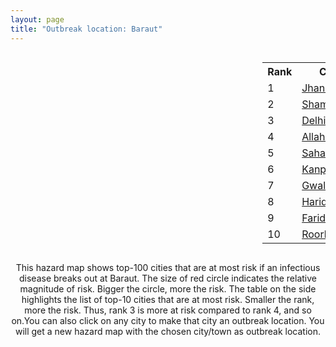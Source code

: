 ```yaml
---
layout: page
title: "Outbreak location: Baraut"
---
```

<div style="width: 100%; overflow: auto;">
<div style="width: 75%; float: left;">
<div id="mapid">
<script src="https://buda-magenta.github.io/hazard_map/load_map.js"></script>

<script>
var marker_outbreak = L.marker([29.154148, 77.305954],{"autoPan": true}).addTo(map); marker_outbreak.bindTooltip("Baraut").openTooltip();

var circle_1 = L.circle([25.531031, 78.652689], {"pane": "markerPane", "color": "red", "fill": true, "fillOpacity": 0.2, "fillRule": "evenodd", "lineCap": "round", "lineJoin": "round", "opacity": 1.0, "radius": 153556, "stroke": true, "weight": 3}).addTo(map);
circle_1.bindTooltip("Jhansi<br>rank: 1<br>hazard index: 0.153557")
circle_1.bindPopup('<a href="https://buda-magenta.github.io/hazard_map/Jhansi">Jhansi</a>')

var circle_2 = L.circle([29.500882, 77.348383], {"pane": "markerPane", "color": "red", "fill": true, "fillOpacity": 0.2, "fillRule": "evenodd", "lineCap": "round", "lineJoin": "round", "opacity": 1.0, "radius": 89429, "stroke": true, "weight": 3}).addTo(map);
circle_2.bindTooltip("Shamli<br>rank: 2<br>hazard index: 0.089429")
circle_2.bindPopup('<a href="https://buda-magenta.github.io/hazard_map/Shamli">Shamli</a>')

var circle_3 = L.circle([28.651718, 77.221939], {"pane": "markerPane", "color": "red", "fill": true, "fillOpacity": 0.2, "fillRule": "evenodd", "lineCap": "round", "lineJoin": "round", "opacity": 1.0, "radius": 28775, "stroke": true, "weight": 3}).addTo(map);
circle_3.bindTooltip("Delhi<br>rank: 3<br>hazard index: 0.028776")
circle_3.bindPopup('<a href="https://buda-magenta.github.io/hazard_map/Delhi">Delhi</a>')

var circle_4 = L.circle([25.438130, 81.833800], {"pane": "markerPane", "color": "red", "fill": true, "fillOpacity": 0.2, "fillRule": "evenodd", "lineCap": "round", "lineJoin": "round", "opacity": 1.0, "radius": 28762, "stroke": true, "weight": 3}).addTo(map);
circle_4.bindTooltip("Allahabad<br>rank: 4<br>hazard index: 0.028763")
circle_4.bindPopup('<a href="https://buda-magenta.github.io/hazard_map/Allahabad">Allahabad</a>')

var circle_5 = L.circle([29.988077, 77.508130], {"pane": "markerPane", "color": "red", "fill": true, "fillOpacity": 0.2, "fillRule": "evenodd", "lineCap": "round", "lineJoin": "round", "opacity": 1.0, "radius": 26490, "stroke": true, "weight": 3}).addTo(map);
circle_5.bindTooltip("Saharanpur<br>rank: 5<br>hazard index: 0.026491")
circle_5.bindPopup('<a href="https://buda-magenta.github.io/hazard_map/Saharanpur">Saharanpur</a>')

var circle_6 = L.circle([26.460914, 80.321759], {"pane": "markerPane", "color": "red", "fill": true, "fillOpacity": 0.2, "fillRule": "evenodd", "lineCap": "round", "lineJoin": "round", "opacity": 1.0, "radius": 9981, "stroke": true, "weight": 3}).addTo(map);
circle_6.bindTooltip("Kanpur<br>rank: 6<br>hazard index: 0.009982")
circle_6.bindPopup('<a href="https://buda-magenta.github.io/hazard_map/Kanpur">Kanpur</a>')

var circle_7 = L.circle([26.203725, 78.157363], {"pane": "markerPane", "color": "red", "fill": true, "fillOpacity": 0.2, "fillRule": "evenodd", "lineCap": "round", "lineJoin": "round", "opacity": 1.0, "radius": 5850, "stroke": true, "weight": 3}).addTo(map);
circle_7.bindTooltip("Gwalior<br>rank: 7<br>hazard index: 0.005850")
circle_7.bindPopup('<a href="https://buda-magenta.github.io/hazard_map/Gwalior">Gwalior</a>')

var circle_8 = L.circle([29.938447, 78.145298], {"pane": "markerPane", "color": "red", "fill": true, "fillOpacity": 0.2, "fillRule": "evenodd", "lineCap": "round", "lineJoin": "round", "opacity": 1.0, "radius": 5444, "stroke": true, "weight": 3}).addTo(map);
circle_8.bindTooltip("Haridwar<br>rank: 8<br>hazard index: 0.005445")
circle_8.bindPopup('<a href="https://buda-magenta.github.io/hazard_map/Haridwar">Haridwar</a>')

var circle_9 = L.circle([28.402979, 77.310384], {"pane": "markerPane", "color": "red", "fill": true, "fillOpacity": 0.2, "fillRule": "evenodd", "lineCap": "round", "lineJoin": "round", "opacity": 1.0, "radius": 2919, "stroke": true, "weight": 3}).addTo(map);
circle_9.bindTooltip("Faridabad<br>rank: 9<br>hazard index: 0.002919")
circle_9.bindPopup('<a href="https://buda-magenta.github.io/hazard_map/Faridabad">Faridabad</a>')

var circle_10 = L.circle([29.869350, 77.890212], {"pane": "markerPane", "color": "red", "fill": true, "fillOpacity": 0.2, "fillRule": "evenodd", "lineCap": "round", "lineJoin": "round", "opacity": 1.0, "radius": 2856, "stroke": true, "weight": 3}).addTo(map);
circle_10.bindTooltip("Roorkee<br>rank: 10<br>hazard index: 0.002857")
circle_10.bindPopup('<a href="https://buda-magenta.github.io/hazard_map/Roorkee">Roorkee</a>')

var circle_11 = L.circle([29.000653, 77.768229], {"pane": "markerPane", "color": "red", "fill": true, "fillOpacity": 0.2, "fillRule": "evenodd", "lineCap": "round", "lineJoin": "round", "opacity": 1.0, "radius": 2720, "stroke": true, "weight": 3}).addTo(map);
circle_11.bindTooltip("Meerut<br>rank: 11<br>hazard index: 0.002721")
circle_11.bindPopup('<a href="https://buda-magenta.github.io/hazard_map/Meerut">Meerut</a>')

var circle_12 = L.circle([23.258486, 77.401989], {"pane": "markerPane", "color": "red", "fill": true, "fillOpacity": 0.2, "fillRule": "evenodd", "lineCap": "round", "lineJoin": "round", "opacity": 1.0, "radius": 2664, "stroke": true, "weight": 3}).addTo(map);
circle_12.bindTooltip("Bhopal<br>rank: 12<br>hazard index: 0.002665")
circle_12.bindPopup('<a href="https://buda-magenta.github.io/hazard_map/Bhopal">Bhopal</a>')

var circle_13 = L.circle([24.700385, 78.518668], {"pane": "markerPane", "color": "red", "fill": true, "fillOpacity": 0.2, "fillRule": "evenodd", "lineCap": "round", "lineJoin": "round", "opacity": 1.0, "radius": 2352, "stroke": true, "weight": 3}).addTo(map);
circle_13.bindTooltip("Lalitpur<br>rank: 13<br>hazard index: 0.002353")
circle_13.bindPopup('<a href="https://buda-magenta.github.io/hazard_map/Lalitpur">Lalitpur</a>')

var circle_14 = L.circle([27.175255, 78.009816], {"pane": "markerPane", "color": "red", "fill": true, "fillOpacity": 0.2, "fillRule": "evenodd", "lineCap": "round", "lineJoin": "round", "opacity": 1.0, "radius": 2143, "stroke": true, "weight": 3}).addTo(map);
circle_14.bindTooltip("Agra<br>rank: 14<br>hazard index: 0.002144")
circle_14.bindPopup('<a href="https://buda-magenta.github.io/hazard_map/Agra">Agra</a>')

var circle_15 = L.circle([26.838100, 80.934600], {"pane": "markerPane", "color": "red", "fill": true, "fillOpacity": 0.2, "fillRule": "evenodd", "lineCap": "round", "lineJoin": "round", "opacity": 1.0, "radius": 2064, "stroke": true, "weight": 3}).addTo(map);
circle_15.bindTooltip("Lucknow<br>rank: 15<br>hazard index: 0.002064")
circle_15.bindPopup('<a href="https://buda-magenta.github.io/hazard_map/Lucknow">Lucknow</a>')

var circle_16 = L.circle([30.733442, 76.779714], {"pane": "markerPane", "color": "red", "fill": true, "fillOpacity": 0.2, "fillRule": "evenodd", "lineCap": "round", "lineJoin": "round", "opacity": 1.0, "radius": 1996, "stroke": true, "weight": 3}).addTo(map);
circle_16.bindTooltip("Chandigarh<br>rank: 16<br>hazard index: 0.001997")
circle_16.bindPopup('<a href="https://buda-magenta.github.io/hazard_map/Chandigarh">Chandigarh</a>')

var circle_17 = L.circle([28.428262, 77.002700], {"pane": "markerPane", "color": "red", "fill": true, "fillOpacity": 0.2, "fillRule": "evenodd", "lineCap": "round", "lineJoin": "round", "opacity": 1.0, "radius": 1850, "stroke": true, "weight": 3}).addTo(map);
circle_17.bindTooltip("Gurgaon<br>rank: 17<br>hazard index: 0.001850")
circle_17.bindPopup('<a href="https://buda-magenta.github.io/hazard_map/Gurgaon">Gurgaon</a>')

var circle_18 = L.circle([28.863842, 78.805778], {"pane": "markerPane", "color": "red", "fill": true, "fillOpacity": 0.2, "fillRule": "evenodd", "lineCap": "round", "lineJoin": "round", "opacity": 1.0, "radius": 1849, "stroke": true, "weight": 3}).addTo(map);
circle_18.bindTooltip("Moradabad<br>rank: 18<br>hazard index: 0.001849")
circle_18.bindPopup('<a href="https://buda-magenta.github.io/hazard_map/Moradabad">Moradabad</a>')

var circle_19 = L.circle([27.876990, 78.137290], {"pane": "markerPane", "color": "red", "fill": true, "fillOpacity": 0.2, "fillRule": "evenodd", "lineCap": "round", "lineJoin": "round", "opacity": 1.0, "radius": 1813, "stroke": true, "weight": 3}).addTo(map);
circle_19.bindTooltip("Aligarh<br>rank: 19<br>hazard index: 0.001813")
circle_19.bindPopup('<a href="https://buda-magenta.github.io/hazard_map/Aligarh">Aligarh</a>')

var circle_20 = L.circle([25.476300, 80.339500], {"pane": "markerPane", "color": "red", "fill": true, "fillOpacity": 0.2, "fillRule": "evenodd", "lineCap": "round", "lineJoin": "round", "opacity": 1.0, "radius": 1665, "stroke": true, "weight": 3}).addTo(map);
circle_20.bindTooltip("Banda<br>rank: 20<br>hazard index: 0.001665")
circle_20.bindPopup('<a href="https://buda-magenta.github.io/hazard_map/Banda">Banda</a>')

var circle_21 = L.circle([28.570784, 77.327107], {"pane": "markerPane", "color": "red", "fill": true, "fillOpacity": 0.2, "fillRule": "evenodd", "lineCap": "round", "lineJoin": "round", "opacity": 1.0, "radius": 1335, "stroke": true, "weight": 3}).addTo(map);
circle_21.bindTooltip("Noida<br>rank: 21<br>hazard index: 0.001335")
circle_21.bindPopup('<a href="https://buda-magenta.github.io/hazard_map/Noida">Noida</a>')

var circle_22 = L.circle([28.733400, 77.298600], {"pane": "markerPane", "color": "red", "fill": true, "fillOpacity": 0.2, "fillRule": "evenodd", "lineCap": "round", "lineJoin": "round", "opacity": 1.0, "radius": 1211, "stroke": true, "weight": 3}).addTo(map);
circle_22.bindTooltip("Loni<br>rank: 22<br>hazard index: 0.001212")
circle_22.bindPopup('<a href="https://buda-magenta.github.io/hazard_map/Loni">Loni</a>')

var circle_23 = L.circle([30.325565, 78.043681], {"pane": "markerPane", "color": "red", "fill": true, "fillOpacity": 0.2, "fillRule": "evenodd", "lineCap": "round", "lineJoin": "round", "opacity": 1.0, "radius": 1202, "stroke": true, "weight": 3}).addTo(map);
circle_23.bindTooltip("Dehradun<br>rank: 23<br>hazard index: 0.001202")
circle_23.bindPopup('<a href="https://buda-magenta.github.io/hazard_map/Dehradun">Dehradun</a>')

var circle_24 = L.circle([19.075990, 72.877393], {"pane": "markerPane", "color": "red", "fill": true, "fillOpacity": 0.2, "fillRule": "evenodd", "lineCap": "round", "lineJoin": "round", "opacity": 1.0, "radius": 1199, "stroke": true, "weight": 3}).addTo(map);
circle_24.bindTooltip("Mumbai<br>rank: 24<br>hazard index: 0.001200")
circle_24.bindPopup('<a href="https://buda-magenta.github.io/hazard_map/Mumbai">Mumbai</a>')

var circle_25 = L.circle([23.160894, 79.949770], {"pane": "markerPane", "color": "red", "fill": true, "fillOpacity": 0.2, "fillRule": "evenodd", "lineCap": "round", "lineJoin": "round", "opacity": 1.0, "radius": 1020, "stroke": true, "weight": 3}).addTo(map);
circle_25.bindTooltip("Jabalpur<br>rank: 25<br>hazard index: 0.001021")
circle_25.bindPopup('<a href="https://buda-magenta.github.io/hazard_map/Jabalpur">Jabalpur</a>')

var circle_26 = L.circle([25.335649, 83.007629], {"pane": "markerPane", "color": "red", "fill": true, "fillOpacity": 0.2, "fillRule": "evenodd", "lineCap": "round", "lineJoin": "round", "opacity": 1.0, "radius": 1005, "stroke": true, "weight": 3}).addTo(map);
circle_26.bindTooltip("Varanasi<br>rank: 26<br>hazard index: 0.001006")
circle_26.bindPopup('<a href="https://buda-magenta.github.io/hazard_map/Varanasi">Varanasi</a>')

var circle_27 = L.circle([23.809612, 78.759114], {"pane": "markerPane", "color": "red", "fill": true, "fillOpacity": 0.2, "fillRule": "evenodd", "lineCap": "round", "lineJoin": "round", "opacity": 1.0, "radius": 953, "stroke": true, "weight": 3}).addTo(map);
circle_27.bindTooltip("Sagar<br>rank: 27<br>hazard index: 0.000953")
circle_27.bindPopup('<a href="https://buda-magenta.github.io/hazard_map/Sagar">Sagar</a>')

var circle_28 = L.circle([30.209087, 76.339872], {"pane": "markerPane", "color": "red", "fill": true, "fillOpacity": 0.2, "fillRule": "evenodd", "lineCap": "round", "lineJoin": "round", "opacity": 1.0, "radius": 842, "stroke": true, "weight": 3}).addTo(map);
circle_28.bindTooltip("Patiala<br>rank: 28<br>hazard index: 0.000842")
circle_28.bindPopup('<a href="https://buda-magenta.github.io/hazard_map/Patiala">Patiala</a>')

var circle_29 = L.circle([27.633333, 77.583333], {"pane": "markerPane", "color": "red", "fill": true, "fillOpacity": 0.2, "fillRule": "evenodd", "lineCap": "round", "lineJoin": "round", "opacity": 1.0, "radius": 833, "stroke": true, "weight": 3}).addTo(map);
circle_29.bindTooltip("Mathura<br>rank: 29<br>hazard index: 0.000834")
circle_29.bindPopup('<a href="https://buda-magenta.github.io/hazard_map/Mathura">Mathura</a>')

var circle_30 = L.circle([29.448006, 77.740685], {"pane": "markerPane", "color": "red", "fill": true, "fillOpacity": 0.2, "fillRule": "evenodd", "lineCap": "round", "lineJoin": "round", "opacity": 1.0, "radius": 815, "stroke": true, "weight": 3}).addTo(map);
circle_30.bindTooltip("Muzaffarnagar<br>rank: 30<br>hazard index: 0.000816")
circle_30.bindPopup('<a href="https://buda-magenta.github.io/hazard_map/Muzaffarnagar">Muzaffarnagar</a>')

var circle_31 = L.circle([21.149813, 79.082056], {"pane": "markerPane", "color": "red", "fill": true, "fillOpacity": 0.2, "fillRule": "evenodd", "lineCap": "round", "lineJoin": "round", "opacity": 1.0, "radius": 812, "stroke": true, "weight": 3}).addTo(map);
circle_31.bindTooltip("Nagpur<br>rank: 31<br>hazard index: 0.000813")
circle_31.bindPopup('<a href="https://buda-magenta.github.io/hazard_map/Nagpur">Nagpur</a>')

var circle_32 = L.circle([28.901090, 76.580194], {"pane": "markerPane", "color": "red", "fill": true, "fillOpacity": 0.2, "fillRule": "evenodd", "lineCap": "round", "lineJoin": "round", "opacity": 1.0, "radius": 775, "stroke": true, "weight": 3}).addTo(map);
circle_32.bindTooltip("Rohtak<br>rank: 32<br>hazard index: 0.000775")
circle_32.bindPopup('<a href="https://buda-magenta.github.io/hazard_map/Rohtak">Rohtak</a>')

var circle_33 = L.circle([27.209822, 79.048137], {"pane": "markerPane", "color": "red", "fill": true, "fillOpacity": 0.2, "fillRule": "evenodd", "lineCap": "round", "lineJoin": "round", "opacity": 1.0, "radius": 685, "stroke": true, "weight": 3}).addTo(map);
circle_33.bindTooltip("Mainpuri<br>rank: 33<br>hazard index: 0.000685")
circle_33.bindPopup('<a href="https://buda-magenta.github.io/hazard_map/Mainpuri">Mainpuri</a>')

var circle_34 = L.circle([28.794068, 79.185930], {"pane": "markerPane", "color": "red", "fill": true, "fillOpacity": 0.2, "fillRule": "evenodd", "lineCap": "round", "lineJoin": "round", "opacity": 1.0, "radius": 675, "stroke": true, "weight": 3}).addTo(map);
circle_34.bindTooltip("Rampur<br>rank: 34<br>hazard index: 0.000676")
circle_34.bindPopup('<a href="https://buda-magenta.github.io/hazard_map/Rampur">Rampur</a>')

var circle_35 = L.circle([23.916667, 78.000000], {"pane": "markerPane", "color": "red", "fill": true, "fillOpacity": 0.2, "fillRule": "evenodd", "lineCap": "round", "lineJoin": "round", "opacity": 1.0, "radius": 665, "stroke": true, "weight": 3}).addTo(map);
circle_35.bindTooltip("Vidisha<br>rank: 35<br>hazard index: 0.000666")
circle_35.bindPopup('<a href="https://buda-magenta.github.io/hazard_map/Vidisha">Vidisha</a>')

var circle_36 = L.circle([27.639077, 76.614452], {"pane": "markerPane", "color": "red", "fill": true, "fillOpacity": 0.2, "fillRule": "evenodd", "lineCap": "round", "lineJoin": "round", "opacity": 1.0, "radius": 660, "stroke": true, "weight": 3}).addTo(map);
circle_36.bindTooltip("Alwar<br>rank: 36<br>hazard index: 0.000660")
circle_36.bindPopup('<a href="https://buda-magenta.github.io/hazard_map/Alwar">Alwar</a>')

var circle_37 = L.circle([29.168807, 75.746110], {"pane": "markerPane", "color": "red", "fill": true, "fillOpacity": 0.2, "fillRule": "evenodd", "lineCap": "round", "lineJoin": "round", "opacity": 1.0, "radius": 626, "stroke": true, "weight": 3}).addTo(map);
circle_37.bindTooltip("Hisar<br>rank: 37<br>hazard index: 0.000626")
circle_37.bindPopup('<a href="https://buda-magenta.github.io/hazard_map/Hisar">Hisar</a>')

var circle_38 = L.circle([29.391275, 76.977168], {"pane": "markerPane", "color": "red", "fill": true, "fillOpacity": 0.2, "fillRule": "evenodd", "lineCap": "round", "lineJoin": "round", "opacity": 1.0, "radius": 611, "stroke": true, "weight": 3}).addTo(map);
circle_38.bindTooltip("Panipat<br>rank: 38<br>hazard index: 0.000611")
circle_38.bindPopup('<a href="https://buda-magenta.github.io/hazard_map/Panipat">Panipat</a>')

var circle_39 = L.circle([25.375241, 77.828119], {"pane": "markerPane", "color": "red", "fill": true, "fillOpacity": 0.2, "fillRule": "evenodd", "lineCap": "round", "lineJoin": "round", "opacity": 1.0, "radius": 608, "stroke": true, "weight": 3}).addTo(map);
circle_39.bindTooltip("Shivpuri<br>rank: 39<br>hazard index: 0.000608")
circle_39.bindPopup('<a href="https://buda-magenta.github.io/hazard_map/Shivpuri">Shivpuri</a>')

var circle_40 = L.circle([27.177366, 78.389912], {"pane": "markerPane", "color": "red", "fill": true, "fillOpacity": 0.2, "fillRule": "evenodd", "lineCap": "round", "lineJoin": "round", "opacity": 1.0, "radius": 604, "stroke": true, "weight": 3}).addTo(map);
circle_40.bindTooltip("Firozabad<br>rank: 40<br>hazard index: 0.000604")
circle_40.bindPopup('<a href="https://buda-magenta.github.io/hazard_map/Firozabad">Firozabad</a>')

var circle_41 = L.circle([29.680327, 76.989625], {"pane": "markerPane", "color": "red", "fill": true, "fillOpacity": 0.2, "fillRule": "evenodd", "lineCap": "round", "lineJoin": "round", "opacity": 1.0, "radius": 596, "stroke": true, "weight": 3}).addTo(map);
circle_41.bindTooltip("Karnal<br>rank: 41<br>hazard index: 0.000596")
circle_41.bindPopup('<a href="https://buda-magenta.github.io/hazard_map/Karnal">Karnal</a>')

var circle_42 = L.circle([24.500000, 77.500000], {"pane": "markerPane", "color": "red", "fill": true, "fillOpacity": 0.2, "fillRule": "evenodd", "lineCap": "round", "lineJoin": "round", "opacity": 1.0, "radius": 588, "stroke": true, "weight": 3}).addTo(map);
circle_42.bindTooltip("Guna<br>rank: 42<br>hazard index: 0.000588")
circle_42.bindPopup('<a href="https://buda-magenta.github.io/hazard_map/Guna">Guna</a>')

var circle_43 = L.circle([29.003314, 77.016732], {"pane": "markerPane", "color": "red", "fill": true, "fillOpacity": 0.2, "fillRule": "evenodd", "lineCap": "round", "lineJoin": "round", "opacity": 1.0, "radius": 575, "stroke": true, "weight": 3}).addTo(map);
circle_43.bindTooltip("Sonipat<br>rank: 43<br>hazard index: 0.000576")
circle_43.bindPopup('<a href="https://buda-magenta.github.io/hazard_map/Sonipat">Sonipat</a>')

var circle_44 = L.circle([30.909016, 75.851601], {"pane": "markerPane", "color": "red", "fill": true, "fillOpacity": 0.2, "fillRule": "evenodd", "lineCap": "round", "lineJoin": "round", "opacity": 1.0, "radius": 554, "stroke": true, "weight": 3}).addTo(map);
circle_44.bindTooltip("Ludhiana<br>rank: 44<br>hazard index: 0.000554")
circle_44.bindPopup('<a href="https://buda-magenta.github.io/hazard_map/Ludhiana">Ludhiana</a>')

var circle_45 = L.circle([24.935635, 82.647701], {"pane": "markerPane", "color": "red", "fill": true, "fillOpacity": 0.2, "fillRule": "evenodd", "lineCap": "round", "lineJoin": "round", "opacity": 1.0, "radius": 551, "stroke": true, "weight": 3}).addTo(map);
circle_45.bindTooltip("Mirzapur<br>rank: 45<br>hazard index: 0.000552")
circle_45.bindPopup('<a href="https://buda-magenta.github.io/hazard_map/Mirzapur">Mirzapur</a>')

var circle_46 = L.circle([28.740613, 77.835426], {"pane": "markerPane", "color": "red", "fill": true, "fillOpacity": 0.2, "fillRule": "evenodd", "lineCap": "round", "lineJoin": "round", "opacity": 1.0, "radius": 546, "stroke": true, "weight": 3}).addTo(map);
circle_46.bindTooltip("Hapur<br>rank: 46<br>hazard index: 0.000546")
circle_46.bindPopup('<a href="https://buda-magenta.github.io/hazard_map/Hapur">Hapur</a>')

var circle_47 = L.circle([25.935955, 79.424328], {"pane": "markerPane", "color": "red", "fill": true, "fillOpacity": 0.2, "fillRule": "evenodd", "lineCap": "round", "lineJoin": "round", "opacity": 1.0, "radius": 521, "stroke": true, "weight": 3}).addTo(map);
circle_47.bindTooltip("Orai<br>rank: 47<br>hazard index: 0.000522")
circle_47.bindPopup('<a href="https://buda-magenta.github.io/hazard_map/Orai">Orai</a>')

var circle_48 = L.circle([26.718324, 79.090254], {"pane": "markerPane", "color": "red", "fill": true, "fillOpacity": 0.2, "fillRule": "evenodd", "lineCap": "round", "lineJoin": "round", "opacity": 1.0, "radius": 491, "stroke": true, "weight": 3}).addTo(map);
circle_48.bindTooltip("Etawah<br>rank: 48<br>hazard index: 0.000492")
circle_48.bindPopup('<a href="https://buda-magenta.github.io/hazard_map/Etawah">Etawah</a>')

var circle_49 = L.circle([26.166667, 77.500000], {"pane": "markerPane", "color": "red", "fill": true, "fillOpacity": 0.2, "fillRule": "evenodd", "lineCap": "round", "lineJoin": "round", "opacity": 1.0, "radius": 491, "stroke": true, "weight": 3}).addTo(map);
circle_49.bindTooltip("Morena<br>rank: 49<br>hazard index: 0.000491")
circle_49.bindPopup('<a href="https://buda-magenta.github.io/hazard_map/Morena">Morena</a>')

var circle_50 = L.circle([26.500000, 78.750000], {"pane": "markerPane", "color": "red", "fill": true, "fillOpacity": 0.2, "fillRule": "evenodd", "lineCap": "round", "lineJoin": "round", "opacity": 1.0, "radius": 465, "stroke": true, "weight": 3}).addTo(map);
circle_50.bindTooltip("Bhind<br>rank: 50<br>hazard index: 0.000466")
circle_50.bindPopup('<a href="https://buda-magenta.github.io/hazard_map/Bhind">Bhind</a>')

var circle_51 = L.circle([28.388861, 77.974798], {"pane": "markerPane", "color": "red", "fill": true, "fillOpacity": 0.2, "fillRule": "evenodd", "lineCap": "round", "lineJoin": "round", "opacity": 1.0, "radius": 463, "stroke": true, "weight": 3}).addTo(map);
circle_51.bindTooltip("Bulandshahr<br>rank: 51<br>hazard index: 0.000463")
circle_51.bindPopup('<a href="https://buda-magenta.github.io/hazard_map/Bulandshahr">Bulandshahr</a>')

var circle_52 = L.circle([28.618753, 78.550874], {"pane": "markerPane", "color": "red", "fill": true, "fillOpacity": 0.2, "fillRule": "evenodd", "lineCap": "round", "lineJoin": "round", "opacity": 1.0, "radius": 459, "stroke": true, "weight": 3}).addTo(map);
circle_52.bindTooltip("Sambhal<br>rank: 52<br>hazard index: 0.000460")
circle_52.bindPopup('<a href="https://buda-magenta.github.io/hazard_map/Sambhal">Sambhal</a>')

var circle_53 = L.circle([30.129326, 77.245483], {"pane": "markerPane", "color": "red", "fill": true, "fillOpacity": 0.2, "fillRule": "evenodd", "lineCap": "round", "lineJoin": "round", "opacity": 1.0, "radius": 450, "stroke": true, "weight": 3}).addTo(map);
circle_53.bindTooltip("Jagadhri<br>rank: 53<br>hazard index: 0.000450")
circle_53.bindPopup('<a href="https://buda-magenta.github.io/hazard_map/Jagadhri">Jagadhri</a>')

var circle_54 = L.circle([25.609324, 85.123525], {"pane": "markerPane", "color": "red", "fill": true, "fillOpacity": 0.2, "fillRule": "evenodd", "lineCap": "round", "lineJoin": "round", "opacity": 1.0, "radius": 431, "stroke": true, "weight": 3}).addTo(map);
circle_54.bindTooltip("Patna<br>rank: 54<br>hazard index: 0.000431")
circle_54.bindPopup('<a href="https://buda-magenta.github.io/hazard_map/Patna">Patna</a>')

var circle_55 = L.circle([25.750000, 78.500000], {"pane": "markerPane", "color": "red", "fill": true, "fillOpacity": 0.2, "fillRule": "evenodd", "lineCap": "round", "lineJoin": "round", "opacity": 1.0, "radius": 422, "stroke": true, "weight": 3}).addTo(map);
circle_55.bindTooltip("Datia<br>rank: 55<br>hazard index: 0.000423")
circle_55.bindPopup('<a href="https://buda-magenta.github.io/hazard_map/Datia">Datia</a>')

var circle_56 = L.circle([28.793170, 76.139128], {"pane": "markerPane", "color": "red", "fill": true, "fillOpacity": 0.2, "fillRule": "evenodd", "lineCap": "round", "lineJoin": "round", "opacity": 1.0, "radius": 410, "stroke": true, "weight": 3}).addTo(map);
circle_56.bindTooltip("Bhiwani<br>rank: 56<br>hazard index: 0.000411")
circle_56.bindPopup('<a href="https://buda-magenta.github.io/hazard_map/Bhiwani">Bhiwani</a>')

var circle_57 = L.circle([28.923397, 78.488317], {"pane": "markerPane", "color": "red", "fill": true, "fillOpacity": 0.2, "fillRule": "evenodd", "lineCap": "round", "lineJoin": "round", "opacity": 1.0, "radius": 409, "stroke": true, "weight": 3}).addTo(map);
circle_57.bindTooltip("Amroha<br>rank: 57<br>hazard index: 0.000410")
circle_57.bindPopup('<a href="https://buda-magenta.github.io/hazard_map/Amroha">Amroha</a>')

var circle_58 = L.circle([18.521428, 73.854454], {"pane": "markerPane", "color": "red", "fill": true, "fillOpacity": 0.2, "fillRule": "evenodd", "lineCap": "round", "lineJoin": "round", "opacity": 1.0, "radius": 404, "stroke": true, "weight": 3}).addTo(map);
circle_58.bindTooltip("Pune<br>rank: 58<br>hazard index: 0.000404")
circle_58.bindPopup('<a href="https://buda-magenta.github.io/hazard_map/Pune">Pune</a>')

var circle_59 = L.circle([28.753900, 77.399900], {"pane": "markerPane", "color": "red", "fill": true, "fillOpacity": 0.2, "fillRule": "evenodd", "lineCap": "round", "lineJoin": "round", "opacity": 1.0, "radius": 393, "stroke": true, "weight": 3}).addTo(map);
circle_59.bindTooltip("Khora<br>rank: 59<br>hazard index: 0.000394")
circle_59.bindPopup('<a href="https://buda-magenta.github.io/hazard_map/Khora">Khora</a>')

var circle_60 = L.circle([30.211200, 77.286390], {"pane": "markerPane", "color": "red", "fill": true, "fillOpacity": 0.2, "fillRule": "evenodd", "lineCap": "round", "lineJoin": "round", "opacity": 1.0, "radius": 391, "stroke": true, "weight": 3}).addTo(map);
circle_60.bindTooltip("Yamunanagar<br>rank: 60<br>hazard index: 0.000391")
circle_60.bindPopup('<a href="https://buda-magenta.github.io/hazard_map/Yamunanagar">Yamunanagar</a>')

var circle_61 = L.circle([17.388786, 78.461065], {"pane": "markerPane", "color": "red", "fill": true, "fillOpacity": 0.2, "fillRule": "evenodd", "lineCap": "round", "lineJoin": "round", "opacity": 1.0, "radius": 384, "stroke": true, "weight": 3}).addTo(map);
circle_61.bindTooltip("Hyderabad<br>rank: 61<br>hazard index: 0.000384")
circle_61.bindPopup('<a href="https://buda-magenta.github.io/hazard_map/Hyderabad">Hyderabad</a>')

var circle_62 = L.circle([30.384367, 76.770421], {"pane": "markerPane", "color": "red", "fill": true, "fillOpacity": 0.2, "fillRule": "evenodd", "lineCap": "round", "lineJoin": "round", "opacity": 1.0, "radius": 363, "stroke": true, "weight": 3}).addTo(map);
circle_62.bindTooltip("Ambala<br>rank: 62<br>hazard index: 0.000364")
circle_62.bindPopup('<a href="https://buda-magenta.github.io/hazard_map/Ambala">Ambala</a>')

var circle_63 = L.circle([26.638076, 82.059024], {"pane": "markerPane", "color": "red", "fill": true, "fillOpacity": 0.2, "fillRule": "evenodd", "lineCap": "round", "lineJoin": "round", "opacity": 1.0, "radius": 355, "stroke": true, "weight": 3}).addTo(map);
circle_63.bindTooltip("Faizabad<br>rank: 63<br>hazard index: 0.000356")
circle_63.bindPopup('<a href="https://buda-magenta.github.io/hazard_map/Faizabad">Faizabad</a>')

var circle_64 = L.circle([28.660965, 76.834676], {"pane": "markerPane", "color": "red", "fill": true, "fillOpacity": 0.2, "fillRule": "evenodd", "lineCap": "round", "lineJoin": "round", "opacity": 1.0, "radius": 354, "stroke": true, "weight": 3}).addTo(map);
circle_64.bindTooltip("Bahadurgarh<br>rank: 64<br>hazard index: 0.000354")
circle_64.bindPopup('<a href="https://buda-magenta.github.io/hazard_map/Bahadurgarh">Bahadurgarh</a>')

var circle_65 = L.circle([29.301826, 76.338471], {"pane": "markerPane", "color": "red", "fill": true, "fillOpacity": 0.2, "fillRule": "evenodd", "lineCap": "round", "lineJoin": "round", "opacity": 1.0, "radius": 345, "stroke": true, "weight": 3}).addTo(map);
circle_65.bindTooltip("Jind<br>rank: 65<br>hazard index: 0.000345")
circle_65.bindPopup('<a href="https://buda-magenta.github.io/hazard_map/Jind">Jind</a>')

var circle_66 = L.circle([13.083694, 80.270186], {"pane": "markerPane", "color": "red", "fill": true, "fillOpacity": 0.2, "fillRule": "evenodd", "lineCap": "round", "lineJoin": "round", "opacity": 1.0, "radius": 334, "stroke": true, "weight": 3}).addTo(map);
circle_66.bindTooltip("Chennai<br>rank: 66<br>hazard index: 0.000335")
circle_66.bindPopup('<a href="https://buda-magenta.github.io/hazard_map/Chennai">Chennai</a>')

var circle_67 = L.circle([29.993040, 76.829223], {"pane": "markerPane", "color": "red", "fill": true, "fillOpacity": 0.2, "fillRule": "evenodd", "lineCap": "round", "lineJoin": "round", "opacity": 1.0, "radius": 322, "stroke": true, "weight": 3}).addTo(map);
circle_67.bindTooltip("Thanesar<br>rank: 67<br>hazard index: 0.000322")
circle_67.bindPopup('<a href="https://buda-magenta.github.io/hazard_map/Thanesar">Thanesar</a>')

var circle_68 = L.circle([26.653396, 77.624206], {"pane": "markerPane", "color": "red", "fill": true, "fillOpacity": 0.2, "fillRule": "evenodd", "lineCap": "round", "lineJoin": "round", "opacity": 1.0, "radius": 314, "stroke": true, "weight": 3}).addTo(map);
circle_68.bindTooltip("Dhaulpur<br>rank: 68<br>hazard index: 0.000315")
circle_68.bindPopup('<a href="https://buda-magenta.github.io/hazard_map/Dhaulpur">Dhaulpur</a>')

var circle_69 = L.circle([26.671329, 83.364583], {"pane": "markerPane", "color": "red", "fill": true, "fillOpacity": 0.2, "fillRule": "evenodd", "lineCap": "round", "lineJoin": "round", "opacity": 1.0, "radius": 306, "stroke": true, "weight": 3}).addTo(map);
circle_69.bindTooltip("Gorakhpur<br>rank: 69<br>hazard index: 0.000307")
circle_69.bindPopup('<a href="https://buda-magenta.github.io/hazard_map/Gorakhpur">Gorakhpur</a>')

var circle_70 = L.circle([29.822821, 76.378310], {"pane": "markerPane", "color": "red", "fill": true, "fillOpacity": 0.2, "fillRule": "evenodd", "lineCap": "round", "lineJoin": "round", "opacity": 1.0, "radius": 300, "stroke": true, "weight": 3}).addTo(map);
circle_70.bindTooltip("Kaithal<br>rank: 70<br>hazard index: 0.000301")
circle_70.bindPopup('<a href="https://buda-magenta.github.io/hazard_map/Kaithal">Kaithal</a>')

var circle_71 = L.circle([28.195647, 76.616518], {"pane": "markerPane", "color": "red", "fill": true, "fillOpacity": 0.2, "fillRule": "evenodd", "lineCap": "round", "lineJoin": "round", "opacity": 1.0, "radius": 299, "stroke": true, "weight": 3}).addTo(map);
circle_71.bindTooltip("Rewari<br>rank: 71<br>hazard index: 0.000299")
circle_71.bindPopup('<a href="https://buda-magenta.github.io/hazard_map/Rewari">Rewari</a>')

var circle_72 = L.circle([21.237947, 81.633683], {"pane": "markerPane", "color": "red", "fill": true, "fillOpacity": 0.2, "fillRule": "evenodd", "lineCap": "round", "lineJoin": "round", "opacity": 1.0, "radius": 295, "stroke": true, "weight": 3}).addTo(map);
circle_72.bindTooltip("Raipur<br>rank: 72<br>hazard index: 0.000295")
circle_72.bindPopup('<a href="https://buda-magenta.github.io/hazard_map/Raipur">Raipur</a>')

var circle_73 = L.circle([25.565691, 80.063489], {"pane": "markerPane", "color": "red", "fill": true, "fillOpacity": 0.2, "fillRule": "evenodd", "lineCap": "round", "lineJoin": "round", "opacity": 1.0, "radius": 292, "stroke": true, "weight": 3}).addTo(map);
circle_73.bindTooltip("Khanna<br>rank: 73<br>hazard index: 0.000292")
circle_73.bindPopup('<a href="https://buda-magenta.github.io/hazard_map/Khanna">Khanna</a>')

var circle_74 = L.circle([27.573243, 78.111739], {"pane": "markerPane", "color": "red", "fill": true, "fillOpacity": 0.2, "fillRule": "evenodd", "lineCap": "round", "lineJoin": "round", "opacity": 1.0, "radius": 285, "stroke": true, "weight": 3}).addTo(map);
circle_74.bindTooltip("Hathras<br>rank: 74<br>hazard index: 0.000286")
circle_74.bindPopup('<a href="https://buda-magenta.github.io/hazard_map/Hathras">Hathras</a>')

var circle_75 = L.circle([28.651718, 77.221939], {"pane": "markerPane", "color": "red", "fill": true, "fillOpacity": 0.2, "fillRule": "evenodd", "lineCap": "round", "lineJoin": "round", "opacity": 1.0, "radius": 284, "stroke": true, "weight": 3}).addTo(map);
circle_75.bindTooltip("Dehri<br>rank: 75<br>hazard index: 0.000285")
circle_75.bindPopup('<a href="https://buda-magenta.github.io/hazard_map/Dehri">Dehri</a>')

var circle_76 = L.circle([22.720362, 75.868200], {"pane": "markerPane", "color": "red", "fill": true, "fillOpacity": 0.2, "fillRule": "evenodd", "lineCap": "round", "lineJoin": "round", "opacity": 1.0, "radius": 283, "stroke": true, "weight": 3}).addTo(map);
circle_76.bindTooltip("Indore<br>rank: 76<br>hazard index: 0.000284")
circle_76.bindPopup('<a href="https://buda-magenta.github.io/hazard_map/Indore">Indore</a>')

var circle_77 = L.circle([25.795593, 82.488341], {"pane": "markerPane", "color": "red", "fill": true, "fillOpacity": 0.2, "fillRule": "evenodd", "lineCap": "round", "lineJoin": "round", "opacity": 1.0, "radius": 270, "stroke": true, "weight": 3}).addTo(map);
circle_77.bindTooltip("Jaunpur<br>rank: 77<br>hazard index: 0.000271")
circle_77.bindPopup('<a href="https://buda-magenta.github.io/hazard_map/Jaunpur">Jaunpur</a>')

var circle_78 = L.circle([28.826162, 77.541656], {"pane": "markerPane", "color": "red", "fill": true, "fillOpacity": 0.2, "fillRule": "evenodd", "lineCap": "round", "lineJoin": "round", "opacity": 1.0, "radius": 270, "stroke": true, "weight": 3}).addTo(map);
circle_78.bindTooltip("Modinagar<br>rank: 78<br>hazard index: 0.000271")
circle_78.bindPopup('<a href="https://buda-magenta.github.io/hazard_map/Modinagar">Modinagar</a>')

var circle_79 = L.circle([28.176959, 77.373112], {"pane": "markerPane", "color": "red", "fill": true, "fillOpacity": 0.2, "fillRule": "evenodd", "lineCap": "round", "lineJoin": "round", "opacity": 1.0, "radius": 265, "stroke": true, "weight": 3}).addTo(map);
circle_79.bindTooltip("Palwal<br>rank: 79<br>hazard index: 0.000266")
circle_79.bindPopup('<a href="https://buda-magenta.github.io/hazard_map/Palwal">Palwal</a>')

var circle_80 = L.circle([12.979120, 77.591300], {"pane": "markerPane", "color": "red", "fill": true, "fillOpacity": 0.2, "fillRule": "evenodd", "lineCap": "round", "lineJoin": "round", "opacity": 1.0, "radius": 262, "stroke": true, "weight": 3}).addTo(map);
circle_80.bindTooltip("Bangalore<br>rank: 80<br>hazard index: 0.000263")
circle_80.bindPopup('<a href="https://buda-magenta.github.io/hazard_map/Bangalore">Bangalore</a>')

var circle_81 = L.circle([29.211757, 78.961731], {"pane": "markerPane", "color": "red", "fill": true, "fillOpacity": 0.2, "fillRule": "evenodd", "lineCap": "round", "lineJoin": "round", "opacity": 1.0, "radius": 252, "stroke": true, "weight": 3}).addTo(map);
circle_81.bindTooltip("Kashipur<br>rank: 81<br>hazard index: 0.000253")
circle_81.bindPopup('<a href="https://buda-magenta.github.io/hazard_map/Kashipur">Kashipur</a>')

var circle_82 = L.circle([26.439874, 80.018000], {"pane": "markerPane", "color": "red", "fill": true, "fillOpacity": 0.2, "fillRule": "evenodd", "lineCap": "round", "lineJoin": "round", "opacity": 1.0, "radius": 243, "stroke": true, "weight": 3}).addTo(map);
circle_82.bindTooltip("Akbarpur<br>rank: 82<br>hazard index: 0.000244")
circle_82.bindPopup('<a href="https://buda-magenta.github.io/hazard_map/Akbarpur">Akbarpur</a>')

var circle_83 = L.circle([24.500000, 81.000000], {"pane": "markerPane", "color": "red", "fill": true, "fillOpacity": 0.2, "fillRule": "evenodd", "lineCap": "round", "lineJoin": "round", "opacity": 1.0, "radius": 243, "stroke": true, "weight": 3}).addTo(map);
circle_83.bindTooltip("Satna<br>rank: 83<br>hazard index: 0.000243")
circle_83.bindPopup('<a href="https://buda-magenta.github.io/hazard_map/Satna">Satna</a>')

var circle_84 = L.circle([28.488378, 78.735249], {"pane": "markerPane", "color": "red", "fill": true, "fillOpacity": 0.2, "fillRule": "evenodd", "lineCap": "round", "lineJoin": "round", "opacity": 1.0, "radius": 237, "stroke": true, "weight": 3}).addTo(map);
circle_84.bindTooltip("Chandausi<br>rank: 84<br>hazard index: 0.000237")
circle_84.bindPopup('<a href="https://buda-magenta.github.io/hazard_map/Chandausi">Chandausi</a>')

var circle_85 = L.circle([28.205907, 77.875714], {"pane": "markerPane", "color": "red", "fill": true, "fillOpacity": 0.2, "fillRule": "evenodd", "lineCap": "round", "lineJoin": "round", "opacity": 1.0, "radius": 230, "stroke": true, "weight": 3}).addTo(map);
circle_85.bindTooltip("Khurja<br>rank: 85<br>hazard index: 0.000231")
circle_85.bindPopup('<a href="https://buda-magenta.github.io/hazard_map/Khurja">Khurja</a>')

var circle_86 = L.circle([26.915458, 75.818982], {"pane": "markerPane", "color": "red", "fill": true, "fillOpacity": 0.2, "fillRule": "evenodd", "lineCap": "round", "lineJoin": "round", "opacity": 1.0, "radius": 222, "stroke": true, "weight": 3}).addTo(map);
circle_86.bindTooltip("Jaipur<br>rank: 86<br>hazard index: 0.000222")
circle_86.bindPopup('<a href="https://buda-magenta.github.io/hazard_map/Jaipur">Jaipur</a>')

var circle_87 = L.circle([26.242511, 82.296169], {"pane": "markerPane", "color": "red", "fill": true, "fillOpacity": 0.2, "fillRule": "evenodd", "lineCap": "round", "lineJoin": "round", "opacity": 1.0, "radius": 220, "stroke": true, "weight": 3}).addTo(map);
circle_87.bindTooltip("Sultanpur<br>rank: 87<br>hazard index: 0.000221")
circle_87.bindPopup('<a href="https://buda-magenta.github.io/hazard_map/Sultanpur">Sultanpur</a>')

var circle_88 = L.circle([22.541418, 88.357691], {"pane": "markerPane", "color": "red", "fill": true, "fillOpacity": 0.2, "fillRule": "evenodd", "lineCap": "round", "lineJoin": "round", "opacity": 1.0, "radius": 219, "stroke": true, "weight": 3}).addTo(map);
circle_88.bindTooltip("Kolkata<br>rank: 88<br>hazard index: 0.000219")
circle_88.bindPopup('<a href="https://buda-magenta.github.io/hazard_map/Kolkata">Kolkata</a>')

var circle_89 = L.circle([23.021624, 72.579707], {"pane": "markerPane", "color": "red", "fill": true, "fillOpacity": 0.2, "fillRule": "evenodd", "lineCap": "round", "lineJoin": "round", "opacity": 1.0, "radius": 218, "stroke": true, "weight": 3}).addTo(map);
circle_89.bindTooltip("Ahmedabad<br>rank: 89<br>hazard index: 0.000218")
circle_89.bindPopup('<a href="https://buda-magenta.github.io/hazard_map/Ahmedabad">Ahmedabad</a>')

var circle_90 = L.circle([27.036604, 78.651436], {"pane": "markerPane", "color": "red", "fill": true, "fillOpacity": 0.2, "fillRule": "evenodd", "lineCap": "round", "lineJoin": "round", "opacity": 1.0, "radius": 209, "stroke": true, "weight": 3}).addTo(map);
circle_90.bindTooltip("Shikohabad<br>rank: 90<br>hazard index: 0.000209")
circle_90.bindPopup('<a href="https://buda-magenta.github.io/hazard_map/Shikohabad">Shikohabad</a>')

var circle_91 = L.circle([27.883846, 78.634890], {"pane": "markerPane", "color": "red", "fill": true, "fillOpacity": 0.2, "fillRule": "evenodd", "lineCap": "round", "lineJoin": "round", "opacity": 1.0, "radius": 208, "stroke": true, "weight": 3}).addTo(map);
circle_91.bindTooltip("Kasganj<br>rank: 91<br>hazard index: 0.000208")
circle_91.bindPopup('<a href="https://buda-magenta.github.io/hazard_map/Kasganj">Kasganj</a>')

var circle_92 = L.circle([31.292011, 75.568058], {"pane": "markerPane", "color": "red", "fill": true, "fillOpacity": 0.2, "fillRule": "evenodd", "lineCap": "round", "lineJoin": "round", "opacity": 1.0, "radius": 206, "stroke": true, "weight": 3}).addTo(map);
circle_92.bindTooltip("Jalandhar<br>rank: 92<br>hazard index: 0.000207")
circle_92.bindPopup('<a href="https://buda-magenta.github.io/hazard_map/Jalandhar">Jalandhar</a>')

var circle_93 = L.circle([27.437194, 79.489129], {"pane": "markerPane", "color": "red", "fill": true, "fillOpacity": 0.2, "fillRule": "evenodd", "lineCap": "round", "lineJoin": "round", "opacity": 1.0, "radius": 206, "stroke": true, "weight": 3}).addTo(map);
circle_93.bindTooltip("Farrukhabad<br>rank: 93<br>hazard index: 0.000207")
circle_93.bindPopup('<a href="https://buda-magenta.github.io/hazard_map/Farrukhabad">Farrukhabad</a>')

var circle_94 = L.circle([23.833962, 80.392456], {"pane": "markerPane", "color": "red", "fill": true, "fillOpacity": 0.2, "fillRule": "evenodd", "lineCap": "round", "lineJoin": "round", "opacity": 1.0, "radius": 178, "stroke": true, "weight": 3}).addTo(map);
circle_94.bindTooltip("Murwara<br>rank: 94<br>hazard index: 0.000179")
circle_94.bindPopup('<a href="https://buda-magenta.github.io/hazard_map/Murwara">Murwara</a>')

var circle_95 = L.circle([25.280733, 83.125128], {"pane": "markerPane", "color": "red", "fill": true, "fillOpacity": 0.2, "fillRule": "evenodd", "lineCap": "round", "lineJoin": "round", "opacity": 1.0, "radius": 172, "stroke": true, "weight": 3}).addTo(map);
circle_95.bindTooltip("Mughal Sarai<br>rank: 95<br>hazard index: 0.000172")
circle_95.bindPopup('<a href="https://buda-magenta.github.io/hazard_map/Mughal_Sarai">Mughal Sarai</a>')

var circle_96 = L.circle([23.174597, 75.785142], {"pane": "markerPane", "color": "red", "fill": true, "fillOpacity": 0.2, "fillRule": "evenodd", "lineCap": "round", "lineJoin": "round", "opacity": 1.0, "radius": 168, "stroke": true, "weight": 3}).addTo(map);
circle_96.bindTooltip("Ujjain<br>rank: 96<br>hazard index: 0.000168")
circle_96.bindPopup('<a href="https://buda-magenta.github.io/hazard_map/Ujjain">Ujjain</a>')

var circle_97 = L.circle([17.723128, 83.301284], {"pane": "markerPane", "color": "red", "fill": true, "fillOpacity": 0.2, "fillRule": "evenodd", "lineCap": "round", "lineJoin": "round", "opacity": 1.0, "radius": 147, "stroke": true, "weight": 3}).addTo(map);
circle_97.bindTooltip("Visakhapatnam<br>rank: 97<br>hazard index: 0.000148")
circle_97.bindPopup('<a href="https://buda-magenta.github.io/hazard_map/Visakhapatnam">Visakhapatnam</a>')

var circle_98 = L.circle([31.634308, 74.873679], {"pane": "markerPane", "color": "red", "fill": true, "fillOpacity": 0.2, "fillRule": "evenodd", "lineCap": "round", "lineJoin": "round", "opacity": 1.0, "radius": 139, "stroke": true, "weight": 3}).addTo(map);
circle_98.bindTooltip("Amritsar<br>rank: 98<br>hazard index: 0.000140")
circle_98.bindPopup('<a href="https://buda-magenta.github.io/hazard_map/Amritsar">Amritsar</a>')

var circle_99 = L.circle([16.508759, 80.618510], {"pane": "markerPane", "color": "red", "fill": true, "fillOpacity": 0.2, "fillRule": "evenodd", "lineCap": "round", "lineJoin": "round", "opacity": 1.0, "radius": 136, "stroke": true, "weight": 3}).addTo(map);
circle_99.bindTooltip("Vijayawada<br>rank: 99<br>hazard index: 0.000136")
circle_99.bindPopup('<a href="https://buda-magenta.github.io/hazard_map/Vijayawada">Vijayawada</a>')

var circle_100 = L.circle([20.843512, 75.525927], {"pane": "markerPane", "color": "red", "fill": true, "fillOpacity": 0.2, "fillRule": "evenodd", "lineCap": "round", "lineJoin": "round", "opacity": 1.0, "radius": 132, "stroke": true, "weight": 3}).addTo(map);
circle_100.bindTooltip("Jalgaon<br>rank: 100<br>hazard index: 0.000133")
circle_100.bindPopup('<a href="https://buda-magenta.github.io/hazard_map/Jalgaon">Jalgaon</a>')
</script>
</div>
</div>


<div style="width: 20%; float: right;">
<table>
<tr>
<th>Rank</th>
<th>City</th>
</tr>

<tr>
<td>1</td>
<td><a href="https://buda-magenta.github.io/hazard_map/Jhansi">Jhansi</a></td>
</tr>

<tr>
<td>2</td>
<td><a href="https://buda-magenta.github.io/hazard_map/Shamli">Shamli</a></td>
</tr>

<tr>
<td>3</td>
<td><a href="https://buda-magenta.github.io/hazard_map/Delhi">Delhi</a></td>
</tr>

<tr>
<td>4</td>
<td><a href="https://buda-magenta.github.io/hazard_map/Allahabad">Allahabad</a></td>
</tr>

<tr>
<td>5</td>
<td><a href="https://buda-magenta.github.io/hazard_map/Saharanpur">Saharanpur</a></td>
</tr>

<tr>
<td>6</td>
<td><a href="https://buda-magenta.github.io/hazard_map/Kanpur">Kanpur</a></td>
</tr>

<tr>
<td>7</td>
<td><a href="https://buda-magenta.github.io/hazard_map/Gwalior">Gwalior</a></td>
</tr>

<tr>
<td>8</td>
<td><a href="https://buda-magenta.github.io/hazard_map/Haridwar">Haridwar</a></td>
</tr>

<tr>
<td>9</td>
<td><a href="https://buda-magenta.github.io/hazard_map/Faridabad">Faridabad</a></td>
</tr>

<tr>
<td>10</td>
<td><a href="https://buda-magenta.github.io/hazard_map/Roorkee">Roorkee</a></td>
</tr>

</table>
</div>
</div>


<p align="center">This hazard map shows top-100 cities that are at most risk if an infectious disease breaks out at Baraut. The size of red circle indicates the relative magnitude of risk. Bigger the circle, more the risk. The table on the side highlights the list of top-10 cities that are at most risk. Smaller the rank, more the risk. Thus, rank 3 is more at risk compared to rank 4, and so on.You can also click on any city to make that city an outbreak location. You will get a new hazard map with the chosen city/town as outbreak location.
</p>